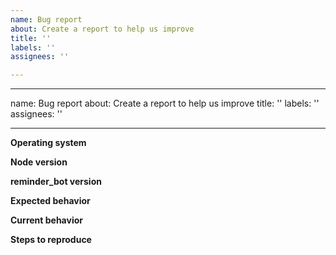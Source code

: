 ```yaml
---
name: Bug report
about: Create a report to help us improve
title: ''
labels: ''
assignees: ''

---
```


---
name: Bug report
about: Create a report to help us improve
title: ''
labels: ''
assignees: ''

---

**Operating system**

**Node version**

**reminder_bot version**

**Expected behavior**

**Current behavior**

**Steps to reproduce**
